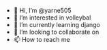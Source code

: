 - 👋 Hi, I’m @yarne505
- 👀 I’m interested in volleybal
- 🌱 I’m currently learning django
- 💞️ I’m looking to collaborate on
- 📫 How to reach me 

<!---
yarne505/yarne505 is a ✨ special ✨ repository because its `README.md` (this file) appears on your GitHub profile.
You can click the Preview link to take a look at your changes.
--->
